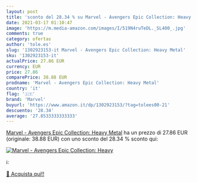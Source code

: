 ```yaml
---
layout: post
title: 'sconto del 28.34 % su Marvel - Avengers Epic Collection: Heavy  '
date: 2021-03-17 01:10:47
image: 'https://m.media-amazon.com/images/I/519N4ruTeDL._SL400_.jpg'
comments: true
category: ofertas
author: 'tole.es'
slug: '1302923153-it Marvel - Avengers Epic Collection: Heavy Metal'
sku: '1302923153-it'
actualPrice: 27.86 EUR
currency: EUR
price: 27.86
comparePrice: 38.88 EUR
prodname: 'Marvel - Avengers Epic Collection: Heavy Metal'
country: 'it'
flag: '🇮🇹'
brand: 'Marvel'
buyurl: 'https://www.amazon.it/dp/1302923153/?tag=tolees00-21'
descuento: '28.34'
average: '27.8533333333333'
---
```


[Marvel - Avengers Epic Collection: Heavy Metal](https://www.amazon.it/dp/1302923153/?tag=tolees00-21) ha un prezzo di 27.86 EUR (originale: 38.88 EUR) con uno sconto del 28.34 % sconto qui:

[![Marvel - Avengers Epic Collection: Heavy](https://m.media-amazon.com/images/I/519N4ruTeDL._SL400_.jpg)](https://www.amazon.it/dp/1302923153/?tag=tolees00-21)

ℹ️:


[🛒 Acquista qui!!](https://www.amazon.it/dp/1302923153/?tag=tolees00-21)
